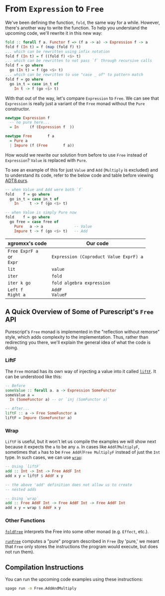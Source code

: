 # From `Expression` to `Free`

We've been defining the function, `fold`, the same way for a while. However, there's another way to write the function. To help you understand the upcoming code, we'll rewrite it in this new way:
```purescript
fold :: forall f a. Functor f => (f a -> a) -> Expression f -> a
fold f (In t) = f (map (fold f) t)                                          {-
... which can be rewritten using infix notation                             -}
fold f (In t) = f ((fold f) <$> t)                                          {-
... which can be rewritten to not pass `f` through recursive calls          -}
fold f = go where
  go (In t) = f (go <$> t)                                                  {-
... which can be rewritten to use "case _ of" to pattern match              -}
fold f = go where
  go in_t = case in_t of
    In t -> f (go <$> t)
```

With that out of the way, let's compare `Expression` to `Free`. We can see that `Expression` is really just a variant of the `Free` monad without the `Pure` constructor.
```purescript
newtype Expression f
  -- no pure here...
  = In     (f (Expression f  ))

newtype Free       f a
  = Pure a
  | Impure (f (Free       f a))
```

How would we rewrite our solution from before to use `Free` instead of `Expression`? `Value` is replaced with `Pure`.

To see an example of this for just `Value` and `Add` (`Multiply` is excluded) and to understand its code, refer to the below code and table before viewing [ADT8.purs](https://github.com/xgrommx/purescript-from-adt-to-eadt/blob/master/src/ADT8.purs).

```purescript
-- when Value and Add were both `f`
fold    f = go where
  go in_t = case in_t of
    In     t -> f (go <$> t)

-- when Value is simply Pure now
fold    f = go where
  go free = case free of
    Pure   a -> a              -- Value
    Impure t -> f (go <$> t)   -- Add
```

| xgromxx's code | Our code |
| - | - |
| `Free ExprF a`<br>or<br>`Expr` | `Expression (Coproduct Value ExprF) a`
| `lit` | `value`
| `iter` | `fold`
| `iter k go` | `fold algebra expression`
| `Left f`<br>`Right a` | `AddF`<br>`ValueF`

## A Quick Overview of Some of Purescript's `Free` API

Purescript's `Free` monad is implemented in the "reflection without remorse" style, which adds complexity to the implementation. Thus, rather than redirecting you there, we'll explain the general idea of what the code is doing.

### LiftF

The `Free` monad has its own way of injecting a value into it called [`liftF`](https://pursuit.purescript.org/packages/purescript-free/5.2.0/docs/Control.Monad.Free#v:liftF). It can be understood like this:
```purescript
-- Before
someValue :: forall a. a -> Expression SomeFunctor
someValue a =
  In (SomeFunctor a) -- or `inj (SomFunctor a)`

-- After...
liftF :: a -> Free SomeFunctor a
liftF = Impure (SomeFunctor a)
```

### Wrap

`LiftF` is useful, but it won't let us compile the examples we will show next because it expects the `a` to be any `a`. In cases like `AddF`/`MultiplyF`, sometimes that `a` has to be `Free AddF`/`Free MultiplyF` instead of just the `Int` type. In such cases, we can use [`wrap`](https://pursuit.purescript.org/packages/purescript-free/5.2.0/docs/Control.Monad.Free#v:wrap):

```purescript
-- Using `liftF`
add :: Int -> Int -> Free AddF Int
add x y = liftF $ AddF x y

-- the above 'add' definition does not allow us to create
-- nested adds

-- Using `wrap`
add :: Free AddF Int -> Free AddF Int -> Free AddF Int
add x y = wrap $ AddF x y
```

### Other Functions

[`foldFree`](https://pursuit.purescript.org/packages/purescript-free/5.2.0/docs/Control.Monad.Free#v:foldFree) interprets the Free into some other monad (e.g. `Effect`, etc.).

[`runFree`](https://pursuit.purescript.org/packages/purescript-free/5.2.0/docs/Control.Monad.Free#v:runFree) computes a "pure" program described in `Free` (by 'pure,' we meant that `Free` only stores the instructions the program would execute, but does not run them).

## Compilation Instructions

You can run the upcoming code examples using these instructions:
```bash
spago run -m Free.AddAndMultiply
```
